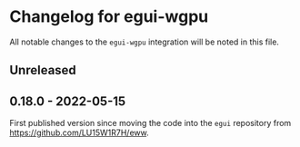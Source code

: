 # Changelog for egui-wgpu
All notable changes to the `egui-wgpu` integration will be noted in this file.


## Unreleased


## 0.18.0 - 2022-05-15
First published version since moving the code into the `egui` repository from <https://github.com/LU15W1R7H/eww>.
